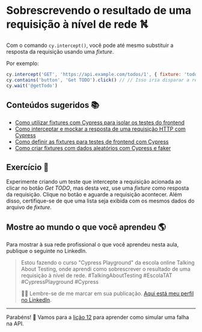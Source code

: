# Sobrescrevendo o resultado de uma requisição à nível de rede ⛕

Com o comando `cy.intercept()`, você pode até mesmo substituir a resposta da requisição usando uma _fixture_.

Por exemplo:

```js
cy.intercept('GET', 'https://api.example.com/todos/1', { fixture: 'todo' }).as('getTodo')
cy.contains('button', 'Get TODO').click() // // Isso iria disparar a requisição definida acima, mas em vez de fazer uma chamada à API, um arquivo estático (chamado `todo`) seria retornado, o qual estaria definido dentro da pasta `cypress/fixtures/`
cy.wait('@getTodo')

```

## Conteúdos sugeridos 📚

- [Como utilizar fixtures com Cypress para isolar os testes do frontend](https://talkingabouttesting.com/2021/02/16/como-utilizar-fixtures-com-cypress-para-isolar-os-testes-do-frontend/)
- [Como interceptar e mockar a resposta de uma requisição HTTP com Cypress](https://talkingabouttesting.com/2021/02/15/como-interceptar-e-mockar-a-resposta-de-uma-requisicao-http-com-cypress/)
- [Como definir as fixtures para testes de frontend com Cypress](https://talkingabouttesting.com/2022/12/23/como-definir-as-fixtures-para-testes-de-frontend-com-cypress/)
- [Como criar fixtures com dados aleatórios com Cypress e faker](https://talkingabouttesting.com/2021/09/13/como-criar-fixtures-com-dados-aleatorios-com-cypress-e-faker/)

## Exercício 🎯

Experimente criando um teste que intercepte a requisição acionada ao clicar no botão _Get TODO_, mas desta vez, use uma _fixture_ como resposta da requisição. Clique no botão e aguarde a requisição acontecer. Além disso, certifique-se de que uma lista seja exibida com os mesmos dados do arquivo de _fixture_.

## Mostre ao mundo o que você aprendeu 🌎

Para mostrar à sua rede profissional o que você aprendeu nesta aula, publique o seguinte no LinkedIn.

> Estou fazendo o curso "Cypress Playground" da escola online Talking About Testing, onde aprendi como sobrescrever o resultado de uma requisição à nível de rede. #TalkingAboutTesting #EscolaTAT #CypressPlayground #Cypress
>
> 👨‍🏫 Lembre-se de me marcar em sua publicação. [Aqui está meu perfil no LinkedIn](https://www.linkedin.com/in/walmyr-lima-e-silva-filho).

___

Parabéns! 🎉 Vamos para a [lição 12](./12.md) para aprender como simular uma falha na API.
